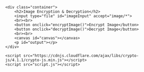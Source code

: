 <!DOCTYPE html>
<html lang="en">
<head>
    <meta charset="UTF-8">
    <meta name="viewport" content="width=device-width, initial-scale=1.0">
    <title>Image Encryption Project</title>
    <link rel="stylesheet" href="style.css">
</head>
<body>

    <div class="container">
        <h2>Image Encryption & Decryption</h2>
        <input type="file" id="imageInput" accept="image/*">
        <br><br>
        <button onclick="encryptImage()">Encrypt Image</button>
        <button onclick="decryptImage()">Decrypt Image</button>
        <br><br>
        <canvas id="canvas"></canvas>
        <p id="output"></p>
    </div>

    <script src="https://cdnjs.cloudflare.com/ajax/libs/crypto-js/4.1.1/crypto-js.min.js"></script>
    <script src="script.js"></script>

</body>
</html>
